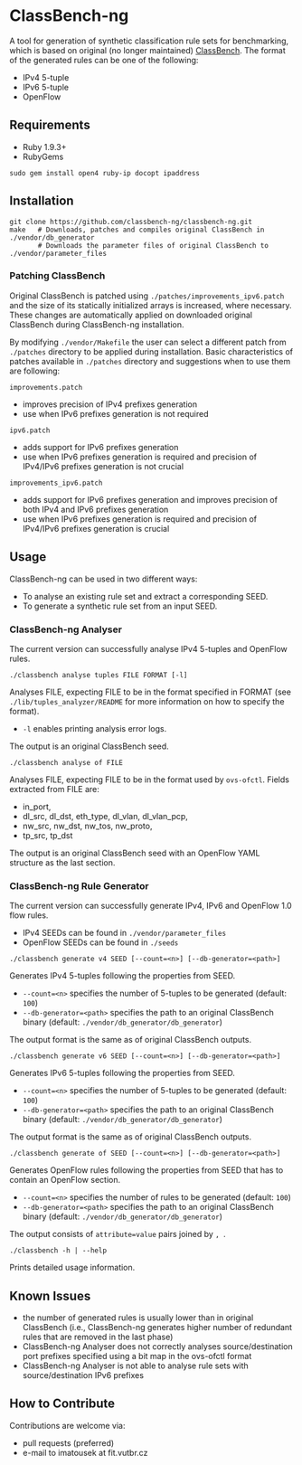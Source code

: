 # ClassBench-ng
A tool for generation of synthetic classification rule sets for benchmarking, which is based on original (no longer maintained) [ClassBench](http://www.arl.wustl.edu/classbench/).
The format of the generated rules can be one of the following:
- IPv4 5-tuple
- IPv6 5-tuple
- OpenFlow

## Requirements
- Ruby 1.9.3+
- RubyGems
```
sudo gem install open4 ruby-ip docopt ipaddress
```

## Installation
```
git clone https://github.com/classbench-ng/classbench-ng.git
make   # Downloads, patches and compiles original ClassBench in ./vendor/db_generator
       # Downloads the parameter files of original ClassBench to ./vendor/parameter_files
```

### Patching ClassBench
Original ClassBench is patched using `./patches/improvements_ipv6.patch` and the size of its statically initialized arrays is increased, where necessary.
These changes are automatically applied on downloaded original ClassBench during ClassBench-ng installation.

By modifying `./vendor/Makefile` the user can select a different patch from `./patches` directory to be applied during installation.
Basic characteristics of patches available in `./patches` directory and suggestions when to use them are following:

`improvements.patch`
- improves precision of IPv4 prefixes generation
- use when IPv6 prefixes generation is not required

`ipv6.patch`
- adds support for IPv6 prefixes generation
- use when IPv6 prefixes generation is required and precision of IPv4/IPv6 prefixes generation is not crucial

`improvements_ipv6.patch`
- adds support for IPv6 prefixes generation and improves precision of both IPv4 and IPv6 prefixes generation
- use when IPv6 prefixes generation is required and precision of IPv4/IPv6 prefixes generation is crucial

## Usage
ClassBench-ng can be used in two different ways:
- To analyse an existing rule set and extract a corresponding SEED.
- To generate a synthetic rule set from an input SEED.

### ClassBench-ng Analyser
The current version can successfully analyse IPv4 5-tuples and OpenFlow rules.

```
./classbench analyse tuples FILE FORMAT [-l]
```
Analyses FILE, expecting FILE to be in the format specified in FORMAT (see `./lib/tuples_analyzer/README` for more information on how to specify the format).
- `-l` enables printing analysis error logs.

The output is an original ClassBench seed.

```
./classbench analyse of FILE
```
Analyses FILE, expecting FILE to be in the format used by `ovs-ofctl`.
Fields extracted from FILE are:
- in_port,
- dl_src, dl_dst, eth_type, dl_vlan, dl_vlan_pcp,
- nw_src, nw_dst, nw_tos, nw_proto,
- tp_src, tp_dst

The output is an original ClassBench seed with an OpenFlow YAML structure as the last section.

### ClassBench-ng Rule Generator
The current version can successfully generate IPv4, IPv6 and OpenFlow 1.0 flow rules.
- IPv4 SEEDs can be found in `./vendor/parameter_files`
- OpenFlow SEEDs can be found in `./seeds`

```
./classbench generate v4 SEED [--count=<n>] [--db-generator=<path>]
```
Generates IPv4 5-tuples following the properties from SEED.
- `--count=<n>` specifies the number of 5-tuples to be generated (default: `100`)
- `--db-generator=<path>` specifies the path to an original ClassBench binary (default: `./vendor/db_generator/db_generator`)

The output format is the same as of original ClassBench outputs.

```
./classbench generate v6 SEED [--count=<n>] [--db-generator=<path>]
```
Generates IPv6 5-tuples following the properties from SEED.
- `--count=<n>` specifies the number of 5-tuples to be generated (default: `100`)
- `--db-generator=<path>` specifies the path to an original ClassBench binary (default: `./vendor/db_generator/db_generator`)

The output format is the same as of original ClassBench outputs.

```
./classbench generate of SEED [--count=<n>] [--db-generator=<path>]
```
Generates OpenFlow rules following the properties from SEED that has to contain an OpenFlow section.
- `--count=<n>` specifies the number of rules to be generated (default: `100`)
- `--db-generator=<path>` specifies the path to an original ClassBench binary (default: `./vendor/db_generator/db_generator`)

The output consists of `attribute=value` pairs joined by `, `.

```
./classbench -h | --help
```
Prints detailed usage information.

## Known Issues
- the number of generated rules is usually lower than in original ClassBench (i.e., ClassBench-ng generates higher number of redundant rules that are removed in the last phase)
- ClassBench-ng Analyser does not correctly analyses source/destination port prefixes specified using a bit map in the ovs-ofctl format
- ClassBench-ng Analyser is not able to analyse rule sets with source/destination IPv6 prefixes

## How to Contribute
Contributions are welcome via:
- pull requests (preferred)
- e-mail to imatousek at fit.vutbr.cz

